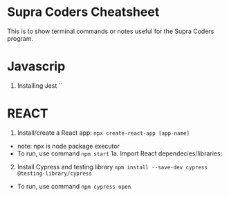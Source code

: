 # Supra Coders Cheatsheet
This is to show terminal commands or notes useful for the Supra Coders program.

# Javascrip
1. Installing Jest ``


# REACT
1. Install/create a React app: `npx create-react-app [app-name]`
-  note: npx is node package executor
-  To run, use command `npm start`
1a. Import React dependecies/libraries:

2. Install Cypress and testing library `npm install --save-dev cypress @testing-library/cypress`
-  To run, use command `npm cypress open`
